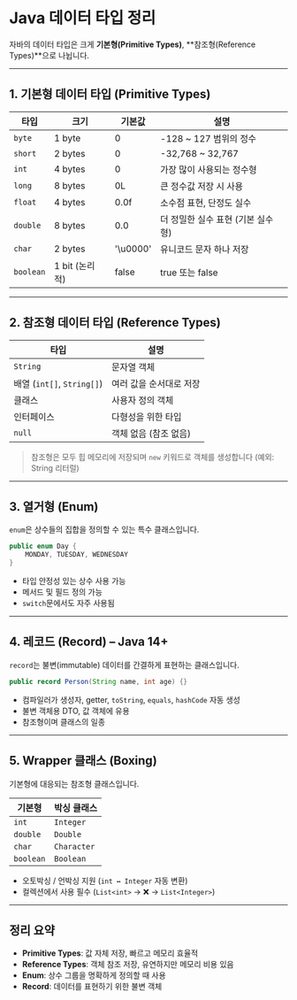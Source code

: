 # Java 데이터 타입 정리

자바의 데이터 타입은 크게 **기본형(Primitive Types)**, **참조형(Reference Types)**으로 나뉩니다.  

---

## 1. 기본형 데이터 타입 (Primitive Types)

| 타입 | 크기 | 기본값 | 설명 |
|------|------|--------|------|
| `byte` | 1 byte | 0 | -128 ~ 127 범위의 정수 |
| `short` | 2 bytes | 0 | -32,768 ~ 32,767 |
| `int` | 4 bytes | 0 | 가장 많이 사용되는 정수형 |
| `long` | 8 bytes | 0L | 큰 정수값 저장 시 사용 |
| `float` | 4 bytes | 0.0f | 소수점 표현, 단정도 실수 |
| `double` | 8 bytes | 0.0 | 더 정밀한 실수 표현 (기본 실수형) |
| `char` | 2 bytes | '\u0000' | 유니코드 문자 하나 저장 |
| `boolean` | 1 bit (논리적) | false | true 또는 false |

---

## 2. 참조형 데이터 타입 (Reference Types)

| 타입 | 설명 |
|------|------|
| `String` | 문자열 객체 |
| 배열 (`int[]`, `String[]`) | 여러 값을 순서대로 저장 |
| 클래스 | 사용자 정의 객체 |
| 인터페이스 | 다형성을 위한 타입 |
| `null` | 객체 없음 (참조 없음) |

> 참조형은 모두 힙 메모리에 저장되며 `new` 키워드로 객체를 생성합니다 (예외: String 리터럴)

---

## 3. 열거형 (Enum)

`enum`은 상수들의 집합을 정의할 수 있는 특수 클래스입니다.

```java
public enum Day {
    MONDAY, TUESDAY, WEDNESDAY
}
```

- 타입 안정성 있는 상수 사용 가능
- 메서드 및 필드 정의 가능
- `switch`문에서도 자주 사용됨

---

## 4. 레코드 (Record) – Java 14+

`record`는 불변(immutable) 데이터를 간결하게 표현하는 클래스입니다.

```java
public record Person(String name, int age) {}
```

- 컴파일러가 생성자, getter, `toString`, `equals`, `hashCode` 자동 생성
- 불변 객체용 DTO, 값 객체에 유용
- 참조형이며 클래스의 일종

---

## 5. Wrapper 클래스 (Boxing)

기본형에 대응되는 참조형 클래스입니다.

| 기본형 | 박싱 클래스 |
|--------|--------------|
| `int` | `Integer` |
| `double` | `Double` |
| `char` | `Character` |
| `boolean` | `Boolean` |

- 오토박싱 / 언박싱 지원 (`int ↔ Integer` 자동 변환)
- 컬렉션에서 사용 필수 (`List<int>` → ❌ → `List<Integer>`)

---

## 정리 요약

- **Primitive Types**: 값 자체 저장, 빠르고 메모리 효율적
- **Reference Types**: 객체 참조 저장, 유연하지만 메모리 비용 있음
- **Enum**: 상수 그룹을 명확하게 정의할 때 사용
- **Record**: 데이터를 표현하기 위한 불변 객체
